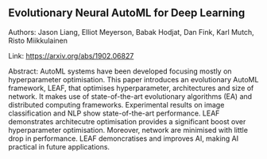 ## Evolutionary Neural AutoML for Deep Learning

Authors: Jason Liang, Elliot Meyerson, Babak Hodjat, Dan Fink, Karl Mutch, Risto Miikkulainen

Link: https://arxiv.org/abs/1902.06827

Abstract:
AutoML systems have been developed focusing mostly on hyperparameter optimisation. This paper introduces an evolutionary AutoML framework, LEAF, that optimises hyperparameter, architectures and size of network. It makes use of state-of-the-art evolutionary algorithms (EA) and distributed computing frameworks. Experimental results on image classification and NLP show state-of-the-art performance. LEAF demonstrates architecutre optimisation provides a significant boost over hyperparameter optimisation. Moreover, network are minimised with little drop in performance. LEAF demoncratises and improves AI, making AI practical in future applications.
